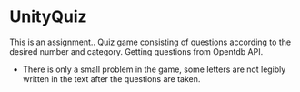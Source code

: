 # UnityQuiz
This is an assignment..
Quiz game consisting of questions according to the desired number and category.
Getting questions from Opentdb API.
- There is only a small problem in the game, some letters are not legibly written in the text after the questions are taken.
